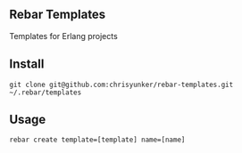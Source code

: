 Rebar Templates
---------------

Templates for Erlang projects

Install
-------

```
git clone git@github.com:chrisyunker/rebar-templates.git ~/.rebar/templates
```

Usage
-----

```
rebar create template=[template] name=[name]
```

